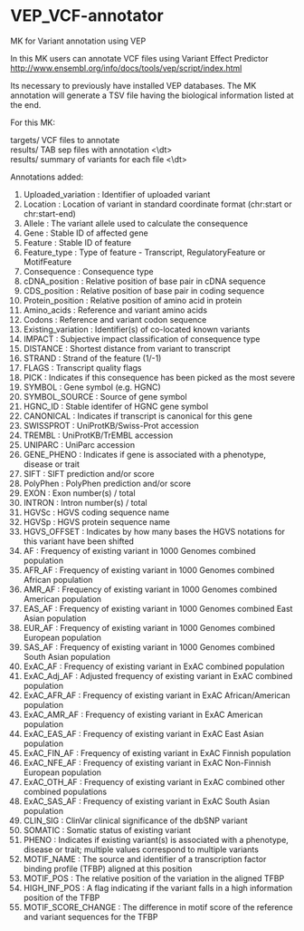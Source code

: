 # VEP_VCF-annotator
MK for Variant annotation using VEP

In this MK users can annotate VCF files using Variant Effect Predictor http://www.ensembl.org/info/docs/tools/vep/script/index.html

Its necessary to previously  have installed VEP databases. The MK annotation will generate a TSV file having the biological information listed at the end. 

 For this MK:

 <dt> targets/	VCF files to annotate </dt>
 <dt> results/	TAB sep files with annotation <\dt>
 <dt> results/	summary of variants for each file  <\dt>



Annotations added: 


1. Uploaded_variation : Identifier of uploaded variant
2. Location : Location of variant in standard coordinate format (chr:start or chr:start-end)
3. Allele : The variant allele used to calculate the consequence
4. Gene : Stable ID of affected gene
5. Feature : Stable ID of feature
6. Feature_type : Type of feature - Transcript, RegulatoryFeature or MotifFeature
7. Consequence : Consequence type
8. cDNA_position : Relative position of base pair in cDNA sequence
9. CDS_position : Relative position of base pair in coding sequence
10. Protein_position : Relative position of amino acid in protein
11. Amino_acids : Reference and variant amino acids
12. Codons : Reference and variant codon sequence
13. Existing_variation : Identifier(s) of co-located known variants
14. IMPACT : Subjective impact classification of consequence type
15. DISTANCE : Shortest distance from variant to transcript
16. STRAND : Strand of the feature (1/-1)
17. FLAGS : Transcript quality flags
18. PICK : Indicates if this consequence has been picked as the most severe
19. SYMBOL : Gene symbol (e.g. HGNC)
20. SYMBOL_SOURCE : Source of gene symbol
21. HGNC_ID : Stable identifer of HGNC gene symbol
22. CANONICAL : Indicates if transcript is canonical for this gene
23. SWISSPROT : UniProtKB/Swiss-Prot accession
24. TREMBL : UniProtKB/TrEMBL accession
25. UNIPARC : UniParc accession
26. GENE_PHENO : Indicates if gene is associated with a phenotype, disease or trait
27. SIFT : SIFT prediction and/or score
28. PolyPhen : PolyPhen prediction and/or score
29. EXON : Exon number(s) / total
30. INTRON : Intron number(s) / total
31. HGVSc : HGVS coding sequence name
32. HGVSp : HGVS protein sequence name
33. HGVS_OFFSET : Indicates by how many bases the HGVS notations for this variant have been shifted
34. AF : Frequency of existing variant in 1000 Genomes combined population
35. AFR_AF : Frequency of existing variant in 1000 Genomes combined African population
36. AMR_AF : Frequency of existing variant in 1000 Genomes combined American population
37. EAS_AF : Frequency of existing variant in 1000 Genomes combined East Asian population
38. EUR_AF : Frequency of existing variant in 1000 Genomes combined European population
39. SAS_AF : Frequency of existing variant in 1000 Genomes combined South Asian population
40. ExAC_AF : Frequency of existing variant in ExAC combined population
41. ExAC_Adj_AF : Adjusted frequency of existing variant in ExAC combined population
42. ExAC_AFR_AF : Frequency of existing variant in ExAC African/American population
43. ExAC_AMR_AF : Frequency of existing variant in ExAC American population
44. ExAC_EAS_AF : Frequency of existing variant in ExAC East Asian population
45. ExAC_FIN_AF : Frequency of existing variant in ExAC Finnish population
46. ExAC_NFE_AF : Frequency of existing variant in ExAC Non-Finnish European population
47. ExAC_OTH_AF : Frequency of existing variant in ExAC combined other combined populations
48. ExAC_SAS_AF : Frequency of existing variant in ExAC South Asian population
49. CLIN_SIG : ClinVar clinical significance of the dbSNP variant
50. SOMATIC : Somatic status of existing variant
51. PHENO : Indicates if existing variant(s) is associated with a phenotype, disease or trait; multiple values correspond to multiple variants
52. MOTIF_NAME : The source and identifier of a transcription factor binding profile (TFBP) aligned at this position
53. MOTIF_POS : The relative position of the variation in the aligned TFBP
54. HIGH_INF_POS : A flag indicating if the variant falls in a high information position of the TFBP
55. MOTIF_SCORE_CHANGE : The difference in motif score of the reference and variant sequences for the TFBP

